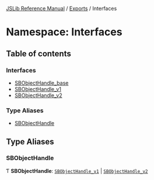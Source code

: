 [JSLib Reference Manual](../README.md) / [Exports](../modules.md) / Interfaces

# Namespace: Interfaces

## Table of contents

### Interfaces

- [SBObjectHandle\_base](../interfaces/Interfaces.SBObjectHandle_base.md)
- [SBObjectHandle\_v1](../interfaces/Interfaces.SBObjectHandle_v1.md)
- [SBObjectHandle\_v2](../interfaces/Interfaces.SBObjectHandle_v2.md)

### Type Aliases

- [SBObjectHandle](Interfaces.md#sbobjecthandle)

## Type Aliases

### SBObjectHandle

Ƭ **SBObjectHandle**: [`SBObjectHandle_v1`](../interfaces/Interfaces.SBObjectHandle_v1.md) \| [`SBObjectHandle_v2`](../interfaces/Interfaces.SBObjectHandle_v2.md)
